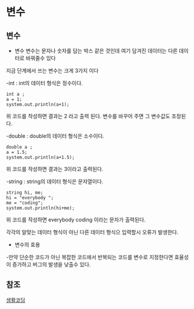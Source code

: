 # 변수

## 변수
- 변수 변수는 문자나 숫자를 담는 박스 같은 것인데 여기 담겨진 데이터는 다른 데이터로 바꿔줄수 있다

지금 단계에서 쓰는 변수는 크게 3가지 이다 

-int : int의 데이터 형식은 정수이다. 
```
int a ;
a = 1;
system.out.println(a+1);
```
위 코드를 작성하면 결과는 2 라고 출력 된다. 변수를 바꾸어 주면 그 변수값도 조정된다. 

-double : double의 데이터 형식은 소수이다.
```
double a ;
a = 1.5;
system.out.println(a+1.5);
```
위 코드를 작성하면 결과는 3이라고 출력된다.

-string : string의 데이터 형식은 문자열이다.
```
string hi, me;
hi = "everybody ";
me = "coding";
system.out.println(hi+me);
```
위 코드를 작성하면 everybody coding 이라는 문자가 출력된다.

각각의 알맞는 데이터 형식이 아닌 다른 데이터 형식으 입력할시 오류가 발생한다.

- 변수의 효용

-만약 단순한 코드가 아닌 복잡한 코드에서 반복되는 코드를 변수로 지정한다면 효율성이 증가하고 버그의 발생을 낮출수 있다.

## 참조
[생활코딩](https://opentutorials.org/course/1223/5293) 
